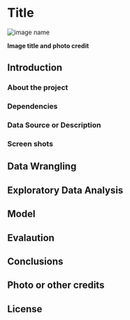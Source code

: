# Title

<img src="image.png" alt="image name" style="max-width: 100%;">

**Image title and photo credit**

## Introduction
### About the project
### Dependencies
### Data Source or Description

### Screen shots

## Data Wrangling

## Exploratory Data Analysis

## Model 

## Evalaution

## Conclusions

## Photo or other credits

## License
